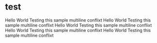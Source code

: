 # test
Hello World
Testing this sample 
multiline conflixt
Hello World
Testing this sample 
multiline conflixt
Hello World
Testing this sample 
multiline conflixt
Hello World
Testing this sample 
multiline conflixt
Hello World
Testing this sample 
multiline conflixt

